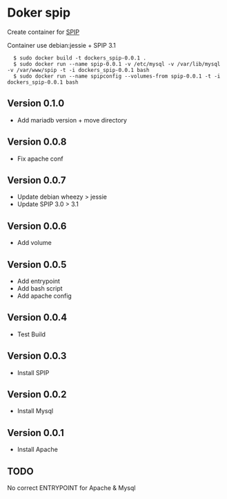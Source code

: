 # Doker spip

Create container for [SPIP](http://www.spip.net) 

Container use debian:jessie + SPIP 3.1

      $ sudo docker build -t dockers_spip-0.0.1 .
      $ sudo docker run --name spip-0.0.1 -v /etc/mysql -v /var/lib/mysql -v /var/www/spip -t -i dockers_spip-0.0.1 bash
      $ sudo docker run --name spipconfig --volumes-from spip-0.0.1 -t -i dockers_spip-0.0.1 bash

## Version 0.1.0

- Add mariadb version + move directory

## Version 0.0.8

- Fix apache conf

## Version 0.0.7

- Update debian wheezy > jessie
- Update SPIP 3.0 > 3.1

## Version 0.0.6

- Add volume

## Version 0.0.5

- Add entrypoint
- Add bash script 
- Add apache config

## Version 0.0.4

- Test Build

## Version 0.0.3

- Install SPIP

## Version 0.0.2

- Install Mysql

## Version 0.0.1

- Install Apache

## TODO

No correct ENTRYPOINT for Apache & Mysql